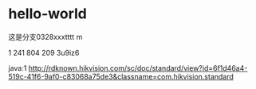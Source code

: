 # hello-world
这是分支0328xxxtttt m


1 241 804 209
3u9iz6


java:1
http://rdknown.hikvision.com/sc/doc/standard/view?id=6f1d46a4-519c-41f6-9af0-c83068a75de3&classname=com.hikvision.standard
